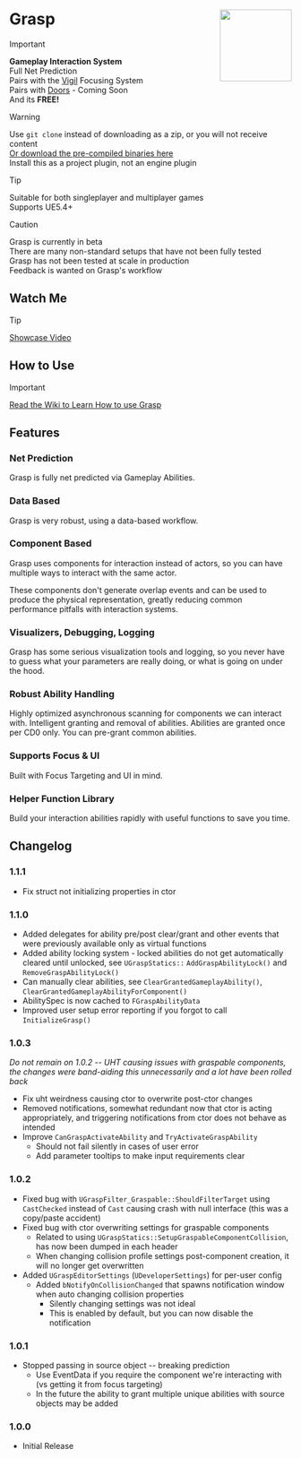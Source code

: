 # Grasp <img align="right" width=128, height=128 src="https://github.com/Vaei/Grasp/blob/main/Resources/Icon128.png">

> [!IMPORTANT]
> **Gameplay Interaction System**
> <br>Full Net Prediction
> <br>Pairs with the [Vigil](https://github.com/Vaei/Vigil) Focusing System
> <br>Pairs with [Doors](https://github.com/Vaei/Doors) - Coming Soon
> <br>And its **FREE!**

> [!WARNING]
> Use `git clone` instead of downloading as a zip, or you will not receive content
> <br>[Or download the pre-compiled binaries here](https://github.com/Vaei/Grasp/wiki/How-to-Use)
> <br>Install this as a project plugin, not an engine plugin

> [!TIP]
> Suitable for both singleplayer and multiplayer games
> <br>Supports UE5.4+

> [!CAUTION]
> Grasp is currently in beta
> <br>There are many non-standard setups that have not been fully tested
> <br>Grasp has not been tested at scale in production
> <br>Feedback is wanted on Grasp's workflow

## Watch Me

> [!TIP]
> [Showcase Video](https://youtu.be/irJWn86mR_k)

## How to Use
> [!IMPORTANT]
> [Read the Wiki to Learn How to use Grasp](https://github.com/Vaei/Grasp/wiki/How-to-Use)

## Features

### Net Prediction

Grasp is fully net predicted via Gameplay Abilities.

### Data Based

Grasp is very robust, using a data-based workflow.

### Component Based

Grasp uses components for interaction instead of actors, so you can have multiple ways to interact with the same actor.

These components don't generate overlap events and can be used to produce the physical representation, greatly reducing common performance pitfalls with interaction systems.

### Visualizers, Debugging, Logging

Grasp has some serious visualization tools and logging, so you never have to guess what your parameters are really doing, or what is going on under the hood.

### Robust Ability Handling

Highly optimized asynchronous scanning for components we can interact with. Intelligent granting and removal of abilities. Abilities are granted once per CD0 only. You can pre-grant common abilities.

### Supports Focus & UI

Built with Focus Targeting and UI in mind.

### Helper Function Library

Build your interaction abilities rapidly with useful functions to save you time.

## Changelog

### 1.1.1
* Fix struct not initializing properties in ctor

### 1.1.0
* Added delegates for ability pre/post clear/grant and other events that were previously available only as virtual functions
* Added ability locking system - locked abilities do not get automatically cleared until unlocked, see `UGraspStatics::` `AddGraspAbilityLock()` and `RemoveGraspAbilityLock()`
* Can manually clear abilities, see `ClearGrantedGameplayAbility()`, `ClearGrantedGameplayAbilityForComponent()`
* AbilitySpec is now cached to `FGraspAbilityData`
* Improved user setup error reporting if you forgot to call `InitializeGrasp()`

### 1.0.3
_Do not remain on 1.0.2 -- UHT causing issues with graspable components, the changes were band-aiding this unnecessarily and a lot have been rolled back_

* Fix uht weirdness causing ctor to overwrite post-ctor changes
* Removed notifications, somewhat redundant now that ctor is acting appropriately, and triggering notifications from ctor does not behave as intended
* Improve `CanGraspActivateAbility` and `TryActivateGraspAbility`
	* Should not fail silently in cases of user error
	* Add parameter tooltips to make input requirements clear

### 1.0.2
* Fixed bug with `UGraspFilter_Graspable::ShouldFilterTarget` using `CastChecked` instead of `Cast` causing crash with null interface (this was a copy/paste accident)
* Fixed bug with ctor overwriting settings for graspable components
	* Related to using `UGraspStatics::SetupGraspableComponentCollision`, has now been dumped in each header
	* When changing collision profile settings post-component creation, it will no longer get overwritten
* Added `UGraspEditorSettings` (`UDeveloperSettings`) for per-user config
	* Added `bNotifyOnCollisionChanged` that spawns notification window when auto changing collision properties
		* Silently changing settings was not ideal
		* This is enabled by default, but you can now disable the notification

### 1.0.1
* Stopped passing in source object -- breaking prediction
	* Use EventData if you require the component we're interacting with (vs getting it from focus targeting)
	* In the future the ability to grant multiple unique abilities with source objects may be added

### 1.0.0
* Initial Release